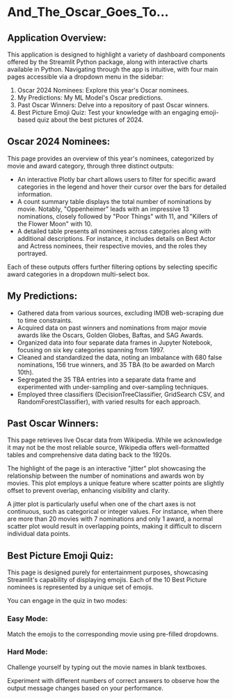 # And_The_Oscar_Goes_To...

## **Application Overview:**

This application is designed to highlight a variety of dashboard components offered by the Streamlit Python package, along with interactive charts available in Python. Navigating through the app is intuitive, with four main pages accessible via a dropdown menu in the sidebar:

1. Oscar 2024 Nominees: Explore this year's Oscar nominees.
2. My Predictions: My ML Model's Oscar predictions.
3. Past Oscar Winners: Delve into a repository of past Oscar winners.
4. Best Picture Emoji Quiz: Test your knowledge with an engaging emoji-based quiz about the best pictures of 2024.

## **Oscar 2024 Nominees:**

This page provides an overview of this year's nominees, categorized by movie and award category, through three distinct outputs:
- An interactive Plotly bar chart allows users to filter for specific award categories in the legend and hover their cursor over the bars for detailed information.
- A count summary table displays the total number of nominations by movie. Notably, "Oppenheimer" leads with an impressive 13 nominations, closely followed by "Poor Things" with 11, and "Killers of the Flower Moon" with 10.
- A detailed table presents all nominees across categories along with additional descriptions. For instance, it includes details on Best Actor and Actress nominees, their respective movies, and the roles they portrayed.

Each of these outputs offers further filtering options by selecting specific award categories in a dropdown multi-select box.

## **My Predictions:**

- Gathered data from various sources, excluding IMDB web-scraping due to time constraints.
- Acquired data on past winners and nominations from major movie awards like the Oscars, Golden Globes, Baftas, and SAG Awards.
- Organized data into four separate data frames in Jupyter Notebook, focusing on six key categories spanning from 1997.
- Cleaned and standardized the data, noting an imbalance with 680 false nominations, 156 true winners, and 35 TBA (to be awarded on March 10th).
- Segregated the 35 TBA entries into a separate data frame and experimented with under-sampling and over-sampling techniques.
- Employed three classifiers (DecisionTreeClassifier, GridSearch CSV, and RandomForestClassifier), with varied results for each approach.

## **Past Oscar Winners:**

This page retrieves live Oscar data from Wikipedia. While we acknowledge it may not be the most reliable source, Wikipedia offers well-formatted tables and comprehensive data dating back to the 1920s.

The highlight of the page is an interactive "jitter" plot showcasing the relationship between the number of nominations and awards won by movies. This plot employs a unique feature where scatter points are slightly offset to prevent overlap, enhancing visibility and clarity.

A jitter plot is particularly useful when one of the chart axes is not continuous, such as categorical or integer values. For instance, when there are more than 20 movies with 7 nominations and only 1 award, a normal scatter plot would result in overlapping points, making it difficult to discern individual data points.

## **Best Picture Emoji Quiz:**

This page is designed purely for entertainment purposes, showcasing Streamlit's capability of displaying emojis. Each of the 10 Best Picture nominees is represented by a unique set of emojis.

You can engage in the quiz in two modes:

### **Easy Mode:** 
Match the emojis to the corresponding movie using pre-filled dropdowns.
### **Hard Mode:** 
Challenge yourself by typing out the movie names in blank textboxes.

Experiment with different numbers of correct answers to observe how the output message changes based on your performance.
